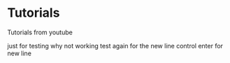 # Tutorials
Tutorials from youtube

just for testing
why not working
test again for the new line
control enter for new line